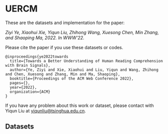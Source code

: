 # UERCM
These are the datasets and implementation for the paper:

*Ziyi Ye, Xiaohui Xie, Yiqun Liu, Zhihong Wang, Xuesong Chen, Min Zhang, and Shaoping Ma, 2022. In WWW'22.*

Please cite the paper if you use these datasets or codes.

```
@inproceedings{ye2022towards
  title={Towards a Better Understanding of Human Reading Comprehension with Brain Signals},
  author={Ye, Ziyi and Xie, Xiaohui and Liu, Yiqun and Wang, Zhihong and Chen, Xuesong and Zhang, Min and Ma, Shaoping},
  booktitle={Proceedings of the ACM Web Conference 2022},
  pages={},
  year={2022},
  organization={ACM}
}
```
If you have any problem about this work or dataset, please contact with Yiqun Liu at yiqunliu@tsinghua.edu.cn.


## Datasets

